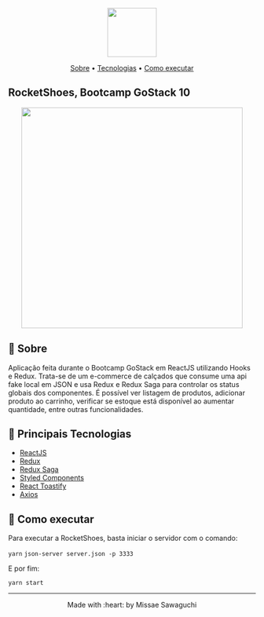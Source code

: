 <p align="center">
  <img height="100" src="https://user-images.githubusercontent.com/28602785/80768725-8df44900-8b21-11ea-9211-db57a6a36022.png">
</p>
<p align="center">
    <a href="https://github.com/msawaguchi/RocketShoes#rocketshoes_about">Sobre</a> • <a href="https://github.com/msawaguchi/RocketShoes#rocketshoes_techs">Tecnologias</a> • <a href="https://github.com/msawaguchi/RocketShoes#rocketshoes_execute">Como executar</a>
    <h2>RocketShoes, Bootcamp GoStack 10</h2>
</p>

<p align="center">
  <img height="450" src="https://user-images.githubusercontent.com/28602785/80770440-b9c5fd80-8b26-11ea-83c1-75f79953bf09.png">
</p>

## :pushpin: Sobre
<p id="rocketshoes_about">
    Aplicação feita durante o Bootcamp GoStack em ReactJS utilizando Hooks e Redux. Trata-se de um e-commerce de calçados que consume uma api fake local em JSON e usa Redux e Redux Saga para controlar os status globais dos componentes. É possível ver listagem de produtos, adicionar produto ao carrinho, verificar se estoque está disponível ao aumentar quantidade, entre outras funcionalidades.
    </p>

## :pushpin: Principais Tecnologias
<ul id="rocketshoes_techs">
    <li><a href="https://reactjs.org/">ReactJS</a></li>
    <li><a href="https://redux.js.org/">Redux</a></li>
    <li><a href="https://redux-saga.js.org/">Redux Saga</a></li>
    <li><a href="https://www.styled-components.com/">Styled Components</a></li>
    <li><a href="https://www.npmjs.com/package/react-toastify">React Toastify</a></li>
    <li><a href="https://github.com/axios/axios">Axios</a></li>
</ul>

## :pushpin: Como executar

<p id="rocketshoes_execute">
    Para executar a RocketShoes, basta iniciar o servidor com o comando:
</p>

 `yarn`
 `json-server server.json -p 3333`

E por fim:
 
 `yarn start`

<footer>
    <hr></hr>
<p align="center">
Made with :heart: by Missae Sawaguchi
</p>
</footer>
